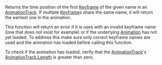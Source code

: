 Returns the time position of the first [Keyframe](https://developer.roblox.com/en-us/api-reference/class/Keyframe) of the given name in an [AnimationTrack](https://developer.roblox.com/en-us/api-reference/class/AnimationTrack). If multiple [Keyframe](https://developer.roblox.com/en-us/api-reference/class/Keyframe)s share the same name, it will return the earliest one in the animation.

This function will return an error if it is uses with an invalid keyframe name (one that does not exist for example) or if the underlying [Animation](https://developer.roblox.com/en-us/api-reference/class/Animation) has not yet loaded. To address this make sure only correct keyframe names are used and the animation has loaded before calling this function.

To check if the animation has loaded, verify that the [AnimationTrack](https://developer.roblox.com/en-us/api-reference/class/AnimationTrack)'s [AnimationTrack.Length](https://developer.roblox.com/en-us/api-reference/property/AnimationTrack/Length) is greater than zero.